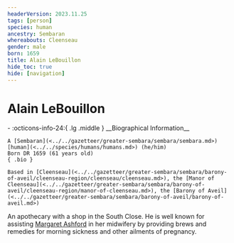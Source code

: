 ```yaml
---
headerVersion: 2023.11.25
tags: [person]
species: human
ancestry: Sembaran
whereabouts: Cleenseau
gender: male
born: 1659
title: Alain LeBouillon
hide_toc: true
hide: [navigation]
---
```

# Alain LeBouillon
<div class="grid cards ext-narrow-margin ext-one-column" markdown>
- :octicons-info-24:{ .lg .middle } __Biographical Information__

    A [Sembaran](<../../gazetteer/greater-sembara/sembara/sembara.md>) [human](<../../species/humans/humans.md>) (he/him)  
    Born DR 1659 (61 years old)  
    { .bio }

    Based in [Cleenseau](<../../gazetteer/greater-sembara/sembara/barony-of-aveil/cleenseau-region/cleenseau/cleenseau.md>), the [Manor of Cleenseau](<../../gazetteer/greater-sembara/sembara/barony-of-aveil/cleenseau-region/manor-of-cleenseau.md>), the [Barony of Aveil](<../../gazetteer/greater-sembara/sembara/barony-of-aveil/barony-of-aveil.md>)
</div>


An apothecary with a shop in the South Close. He is well known for assisting [Margaret Ashford](<./margaret-ashford.md>) in her midwifery by providing brews and remedies for morning sickness and other ailments of pregnancy.